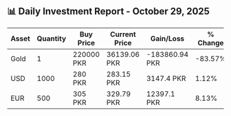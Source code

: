 ## 📊 Daily Investment Report - October 29, 2025

| Asset | Quantity | Buy Price | Current Price | Gain/Loss | % Change |
|-------|----------|-----------|----------------|------------|----------|
| Gold | 1 | 220000 PKR | 36139.06 PKR | -183860.94 PKR | -83.57% |
| USD | 1000 | 280 PKR | 283.15 PKR | 3147.4 PKR | 1.12% |
| EUR | 500 | 305 PKR | 329.79 PKR | 12397.1 PKR | 8.13% |
